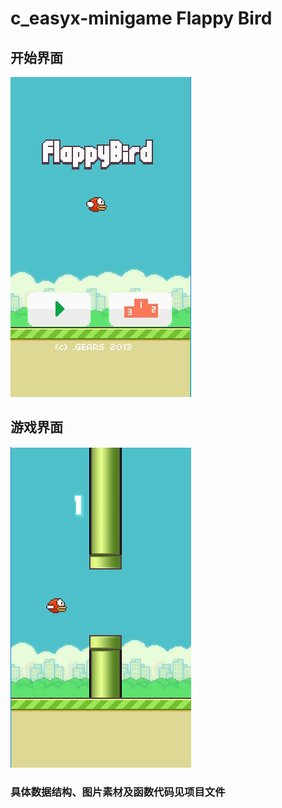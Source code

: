 # c_easyx-minigame Flappy Bird
## 开始界面
![123](https://github.com/Aaron19991211/c_easyx-minigame/blob/main/1.png)
## 游戏界面
![234](https://github.com/Aaron19991211/c_easyx-minigame/blob/main/2.png)
### 具体数据结构、图片素材及函数代码见项目文件
